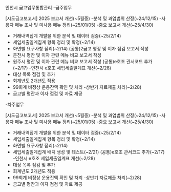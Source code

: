 인천시 금고업무통합관리
-금주업무

[시도금고보고서]
2025 보고서 개선(~5월중)
-분석 및 과업범위 산정(~24/12/15)
-사용자 메뉴 조사 및 미사용 메뉴 정리(~25/01/05)
-중요 보고서 개선(~25/4/30)
* 거래내역집계 개발을 위한 분석 및 데이터 검증(~25/2/14)
* 세입세출일계집계 항목 정리 및 확정(~2/14)
* 화면별 요구사항 젇리(~2/14)
  (공통)2금고 평장 및 이자 점검 보고서 작성
* 춘천시 평잔 및 이자 관련 메뉴 비교 보고서 작성
* 원주시 평잔 및 이자 관련 메뉴 비교 보고서 작성
  (공통)e호조 관서코드 추가(~2/17)
-인천시 e호조 세입세출일계표 개선(~2/28)
* 대상 목록 점검 및 추가
* 회계년도 2개년도 적용
* 99회계 비정상 운용잔액 확인 및 처리
-상반기 자료제출 처리(~2/28)
* 금고별 평잔과 이자 점검 및 자료 제공

-차주업무

[시도금고보고서]
2025 보고서 개선(~5월중)
-분석 및 과업범위 산정(~24/12/15)
-사용자 메뉴 조사 및 미사용 메뉴 정리(~25/01/05)
-중요 보고서 개선(~25/4/30)
* 거래내역집계 개발을 위한 분석 및 데이터 검증(~25/2/14)
* 세입세출일계집계 항목 정리 및 확정(~2/14)
* 화면별 요구사항 젇리(~2/14)
* 세입세출일계집계 배치 생성 및 테스트(~2/21)
  (공통)e호조 관서코드 추가(~2/17)
-인천시 e호조 세입세출일계표 개선(~2/28)
* 대상 목록 점검 및 추가
* 회계년도 2개년도 적용
* 99회계 비정상 운용잔액 확인 및 처리
-상반기 자료제출 처리(~2/28)
* 금고별 평잔과 이자 점검 및 자료 제공